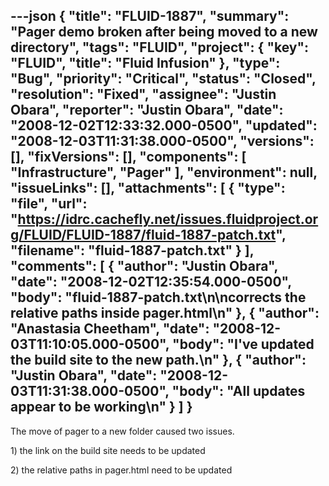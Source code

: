 ---json
{
  "title": "FLUID-1887",
  "summary": "Pager demo broken after being moved to a new directory",
  "tags": "FLUID",
  "project": {
    "key": "FLUID",
    "title": "Fluid Infusion"
  },
  "type": "Bug",
  "priority": "Critical",
  "status": "Closed",
  "resolution": "Fixed",
  "assignee": "Justin Obara",
  "reporter": "Justin Obara",
  "date": "2008-12-02T12:33:32.000-0500",
  "updated": "2008-12-03T11:31:38.000-0500",
  "versions": [],
  "fixVersions": [],
  "components": [
    "Infrastructure",
    "Pager"
  ],
  "environment": null,
  "issueLinks": [],
  "attachments": [
    {
      "type": "file",
      "url": "https://idrc.cachefly.net/issues.fluidproject.org/FLUID/FLUID-1887/fluid-1887-patch.txt",
      "filename": "fluid-1887-patch.txt"
    }
  ],
  "comments": [
    {
      "author": "Justin Obara",
      "date": "2008-12-02T12:35:54.000-0500",
      "body": "fluid-1887-patch.txt\n\ncorrects the relative paths inside pager.html\n"
    },
    {
      "author": "Anastasia Cheetham",
      "date": "2008-12-03T11:10:05.000-0500",
      "body": "I've updated the build site to the new path.\n"
    },
    {
      "author": "Justin Obara",
      "date": "2008-12-03T11:31:38.000-0500",
      "body": "All updates appear to be working\n"
    }
  ]
}
---
The move of pager to a new folder caused two issues.

1\) the link on the build site needs to be updated

2\) the relative paths in pager.html need to be updated

        